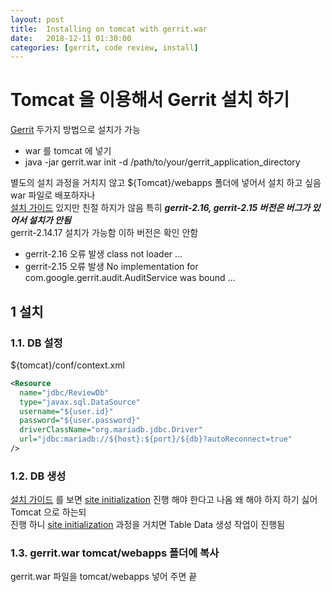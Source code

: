 ```yaml
---
layout: post
title:  Installing on tomcat with gerrit.war
date:   2018-12-11 01:30:00
categories: [gerrit, code review, install]
---
```

# Tomcat 을 이용해서 Gerrit 설치 하기

[Gerrit](https://www.gerritcodereview.com/) 두가지 방법으로 설치가 가능

- war 를 tomcat 에 넣기
- java -jar gerrit.war init -d /path/to/your/gerrit_application_directory

별도의 설치 과정을 거치지 않고 ${Tomcat}/webapps 폴더에 넣어서 설치 하고 싶음 war 파일로 배포하자나  
[설치 가이드](https://gerrit-documentation.storage.googleapis.com/Documentation/2.16.1/install-j2ee.html) 있지만 친절 하지가 않음 특히 ***gerrit-2.16, gerrit-2.15 버전은 버그가 있어서 설치가 안됨***  
gerrit-2.14.17 설치가 가능함 이하 버전은 확인 안함

- gerrit-2.16 오류 발생 class not loader ...  
- gerrit-2.15 오류 발생 No implementation for com.google.gerrit.audit.AuditService was bound ...  

## 1 설치

### 1.1. DB 설정

${tomcat}/conf/context.xml

```xml
<Resource
  name="jdbc/ReviewDb"
  type="javax.sql.DataSource"
  username="${user.id}"
  password="${user.password}"
  driverClassName="org.mariadb.jdbc.Driver"
  url="jdbc:mariadb://${host}:${port}/${db}?autoReconnect=true"
/>
```

### 1.2. DB 생성

[설치 가이드](https://gerrit-documentation.storage.googleapis.com/Documentation/2.16.1/install-j2ee.html) 를 보면 [site initialization](https://gerrit-documentation.storage.googleapis.com/Documentation/2.16.1/install.html#init) 진행 해야 한다고 나옴 왜 해야 하지 하기 싫어 Tomcat 으로 하는되  
진행 하니 [site initialization](https://gerrit-documentation.storage.googleapis.com/Documentation/2.16.1/install.html#init) 과정을 거치면 Table Data 생성 작업이 진행됨

### 1.3. gerrit.war tomcat/webapps 폴더에 복사

gerrit.war 파일을 tomcat/webapps 넣어 주면 끝